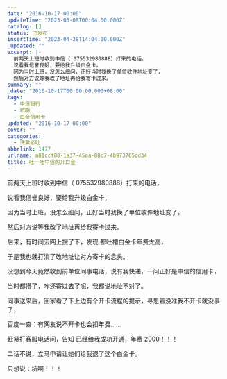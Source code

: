 ```yaml
---
date: "2016-10-17 00:00"
updateTime: "2023-05-08T00:04:00.000Z"
catalog: []
status: 已发布
insertTime: "2023-04-28T14:04:00.000Z"
_updated: ""
excerpt: |-
  前两天上班时收到中信（ 075532980888）打来的电话，
  说看我信誉良好，要给我升级白金卡，
  因为当时上班，没怎么细问，正好当时我换了单位收件地址变了，
  然后对方说等我改了地址再给我寄卡过来。
summary: ""
_date: "2016-10-17T00:00:00.000+08:00"
tags:
  - 中信银行
  - 坑啊
  - 白金信用卡
updated: "2016-10-17 00:00"
cover: ""
categories:
  - 洗漱必吐
abbrlink: 1477
urlname: a81ccf88-1a37-45aa-88c7-4b973765cd34
title: 吐一吐中信的升白金
---
```


前两天上班时收到中信（ 075532980888）打来的电话，

说看我信誉良好，要给我升级白金卡，

因为当时上班，没怎么细问，正好当时我换了单位收件地址变了，

然后对方说等我改了地址再给我寄卡过来。

后来，有时间去网上搜了下，发现 都吐槽白金卡年费太高，

于是我也就打消了改地址让对方寄卡的念头。

没想到今天竟然收到前单位同事电话，说有我快递，一问正好是中信的信用卡，

当时都懵了，咋还寄过去了呢，我都说地址不对了。

同事送来后，回家看了下上边有个开卡流程的提示，寻思着没准我不开卡就没事了，

百度一查：有网友说不开卡也会扣年费……

赶紧打客服电话问，告知 已经给我成功开通，年费 2000！！！

二话不说，立马申请让她们给我退了这个白金卡。

只想说：坑啊！！！
